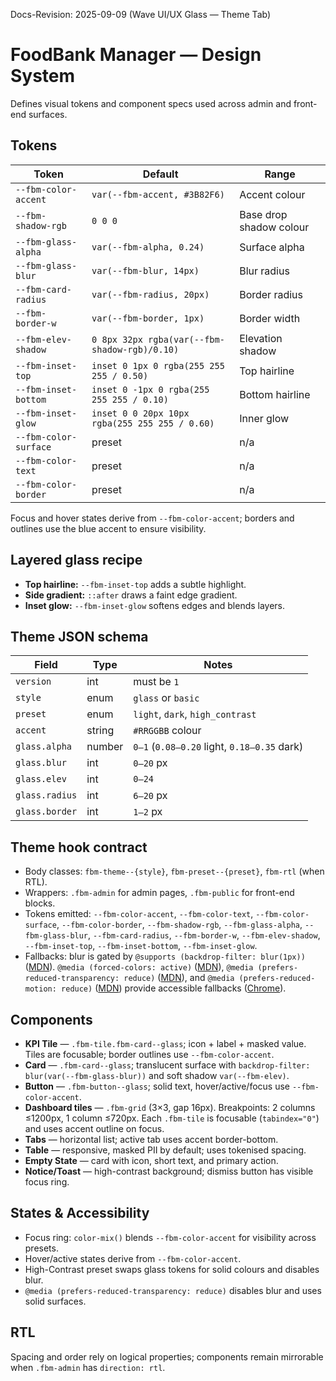 Docs-Revision: 2025-09-09 (Wave UI/UX Glass — Theme Tab)
# FoodBank Manager — Design System

Defines visual tokens and component specs used across admin and front-end surfaces.

## Tokens
| Token | Default | Range |
|---|---|---|
| `--fbm-color-accent` | `var(--fbm-accent, #3B82F6)` | Accent colour |
| `--fbm-shadow-rgb` | `0 0 0` | Base drop shadow colour |
| `--fbm-glass-alpha` | `var(--fbm-alpha, 0.24)` | Surface alpha |
| `--fbm-glass-blur` | `var(--fbm-blur, 14px)` | Blur radius |
| `--fbm-card-radius` | `var(--fbm-radius, 20px)` | Border radius |
| `--fbm-border-w` | `var(--fbm-border, 1px)` | Border width |
| `--fbm-elev-shadow` | `0 8px 32px rgba(var(--fbm-shadow-rgb)/0.10)` | Elevation shadow |
| `--fbm-inset-top` | `inset 0 1px 0 rgba(255 255 255 / 0.50)` | Top hairline |
| `--fbm-inset-bottom` | `inset 0 -1px 0 rgba(255 255 255 / 0.10)` | Bottom hairline |
| `--fbm-inset-glow` | `inset 0 0 20px 10px rgba(255 255 255 / 0.60)` | Inner glow |
| `--fbm-color-surface` | preset | n/a |
| `--fbm-color-text` | preset | n/a |
| `--fbm-color-border` | preset | n/a |

Focus and hover states derive from `--fbm-color-accent`; borders and outlines use the blue accent to ensure visibility.

## Layered glass recipe

- **Top hairline:** `--fbm-inset-top` adds a subtle highlight.
- **Side gradient:** `::after` draws a faint edge gradient.
- **Inset glow:** `--fbm-inset-glow` softens edges and blends layers.

## Theme JSON schema

| Field | Type | Notes |
|---|---|---|
| `version` | int | must be `1` |
| `style` | enum | `glass` or `basic` |
| `preset` | enum | `light`, `dark`, `high_contrast` |
| `accent` | string | `#RRGGBB` colour |
| `glass.alpha` | number | `0–1` (`0.08–0.20` light, `0.18–0.35` dark) |
| `glass.blur` | int | `0–20` px |
| `glass.elev` | int | `0–24` |
| `glass.radius` | int | `6–20` px |
| `glass.border` | int | `1–2` px |

## Theme hook contract

- Body classes: `fbm-theme--{style}`, `fbm-preset--{preset}`, `fbm-rtl` (when RTL).
- Wrappers: `.fbm-admin` for admin pages, `.fbm-public` for front-end blocks.
- Tokens emitted: `--fbm-color-accent`, `--fbm-color-text`, `--fbm-color-surface`, `--fbm-color-border`, `--fbm-shadow-rgb`, `--fbm-glass-alpha`, `--fbm-glass-blur`, `--fbm-card-radius`, `--fbm-border-w`, `--fbm-elev-shadow`, `--fbm-inset-top`, `--fbm-inset-bottom`, `--fbm-inset-glow`.
- Fallbacks: blur is gated by `@supports (backdrop-filter: blur(1px))` ([MDN](https://developer.mozilla.org/docs/Web/CSS/backdrop-filter)). `@media (forced-colors: active)` ([MDN](https://developer.mozilla.org/docs/Web/CSS/@media/forced-colors)), `@media (prefers-reduced-transparency: reduce)` ([MDN](https://developer.mozilla.org/docs/Web/CSS/@media/prefers-reduced-transparency)), and `@media (prefers-reduced-motion: reduce)` ([MDN](https://developer.mozilla.org/docs/Web/CSS/@media/prefers-reduced-motion)) provide accessible fallbacks ([Chrome](https://developer.chrome.com/docs/web-platform/forced-colors/)).

## Components
- **KPI Tile** — `.fbm-tile.fbm-card--glass`; icon + label + masked value. Tiles are focusable; border outlines use `--fbm-color-accent`.
- **Card** — `.fbm-card--glass`; translucent surface with `backdrop-filter: blur(var(--fbm-glass-blur))` and soft shadow `var(--fbm-elev)`.
- **Button** — `.fbm-button--glass`; solid text, hover/active/focus use `--fbm-color-accent`.
- **Dashboard tiles** — `.fbm-grid` (3×3, gap 16px). Breakpoints: 2 columns ≤1200px, 1 column ≤720px. Each `.fbm-tile` is focusable (`tabindex="0"`) and uses accent outline on focus.
- **Tabs** — horizontal list; active tab uses accent border-bottom.
- **Table** — responsive, masked PII by default; uses tokenised spacing.
- **Empty State** — card with icon, short text, and primary action.
- **Notice/Toast** — high-contrast background; dismiss button has visible focus ring.

## States & Accessibility
- Focus ring: `color-mix()` blends `--fbm-color-accent` for visibility across presets.
- Hover/active states derive from `--fbm-color-accent`.
- High-Contrast preset swaps glass tokens for solid colours and disables blur.
- `@media (prefers-reduced-transparency: reduce)` disables blur and uses solid surfaces.

## RTL
Spacing and order rely on logical properties; components remain mirrorable when `.fbm-admin` has `direction: rtl`.
